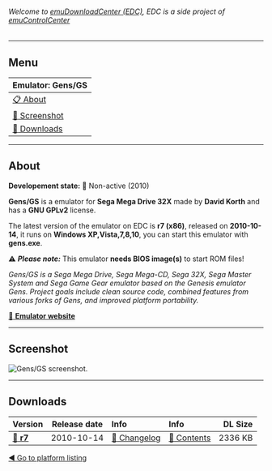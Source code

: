 ###### Welcome to [emuDownloadCenter (EDC)](https://github.com/PhoenixInteractiveNL/emuDownloadCenter/wiki/), EDC is a side project of [emuControlCenter](https://github.com/PhoenixInteractiveNL/emuControlCenter/wiki/)
***
## Menu
| **Emulator: Gens/GS** |
|:---------|
| [:clipboard: About](#about) |
| [:sunrise: Screenshot](#screenshot) |
| [:floppy_disk: Downloads](#downloads) |
***
## About
**Developement state:** :red_circle: Non-active (2010)

**Gens/GS** is a emulator for **Sega Mega Drive 32X** made by **David Korth** and has a **GNU GPLv2** license.

The latest version of the emulator on EDC is **r7 (x86)**, released on **2010-10-14**, it runs on **Windows XP,Vista,7,8,10**, you can start this emulator with **gens.exe**.

:warning: _**Please note:**_ This emulator **needs BIOS image(s)** to start ROM files!

_Gens/GS is a Sega Mega Drive, Sega Mega-CD, Sega 32X, Sega Master System and Sega Game Gear emulator based on the Genesis emulator Gens. Project goals include clean source code, combined features from various forks of Gens, and improved platform portability._

[:link: **Emulator website**](http://sonicretro.org)
***
## Screenshot
![](https://raw.githubusercontent.com/PhoenixInteractiveNL/emuDownloadCenter/master/hooks/gensgs/emulator_screenshot_01.jpg "Gens/GS screenshot.")
***
## Downloads
| Version  | Release date  | Info       | Info       | DL Size    |
|:---------|:-------------:|:-----------|:-----------|-----------:|
| [:floppy_disk: **r7**](https://github.com/PhoenixInteractiveNL/edc-repo0001/raw/master/gensgs/r7.7z) | 2010-10-14 | [:page_facing_up: Changelog](https://github.com/PhoenixInteractiveNL/edc-repo0001/blob/master/gensgs/r7_changelog.txt) | [:mag_right: Contents](https://github.com/PhoenixInteractiveNL/edc-repo0001/blob/master/gensgs/r7_contents.txt) | 2336 KB |

[:arrow_backward: Go to platform listing](https://github.com/PhoenixInteractiveNL/emuDownloadCenter/wiki/EDC-Platform-List)
